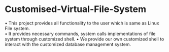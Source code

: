 # Customised-Virtual-File-System
• This project provides all functionality to the user which is same as Linux File system.  
• It provides necessary commands, system calls implementations of file system through  customized shell. 
• We provide our own customized shell to interact with the customized database management system. 

